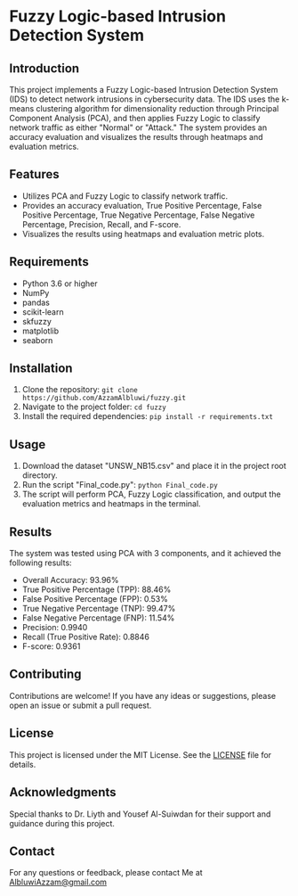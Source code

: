 # Fuzzy Logic-based Intrusion Detection System

## Introduction

This project implements a Fuzzy Logic-based Intrusion Detection System (IDS) to detect network intrusions in cybersecurity data. The IDS uses the k-means clustering algorithm for dimensionality reduction through Principal Component Analysis (PCA), and then applies Fuzzy Logic to classify network traffic as either "Normal" or "Attack." The system provides an accuracy evaluation and visualizes the results through heatmaps and evaluation metrics.

## Features

- Utilizes PCA and Fuzzy Logic to classify network traffic.
- Provides an accuracy evaluation, True Positive Percentage, False Positive Percentage, True Negative Percentage, False Negative Percentage, Precision, Recall, and F-score.
- Visualizes the results using heatmaps and evaluation metric plots.

## Requirements

- Python 3.6 or higher
- NumPy
- pandas
- scikit-learn
- skfuzzy
- matplotlib
- seaborn

## Installation

1. Clone the repository: `git clone https://github.com/AzzamAlbluwi/fuzzy.git`
2. Navigate to the project folder: `cd fuzzy`
3. Install the required dependencies: `pip install -r requirements.txt`

## Usage

1. Download the dataset "UNSW_NB15.csv" and place it in the project root directory.
2. Run the script "Final_code.py": `python Final_code.py`
3. The script will perform PCA, Fuzzy Logic classification, and output the evaluation metrics and heatmaps in the terminal.

## Results

The system was tested using PCA with 3 components, and it achieved the following results:

- Overall Accuracy: 93.96%
- True Positive Percentage (TPP): 88.46%
- False Positive Percentage (FPP): 0.53%
- True Negative Percentage (TNP): 99.47%
- False Negative Percentage (FNP): 11.54%
- Precision: 0.9940
- Recall (True Positive Rate): 0.8846
- F-score: 0.9361

## Contributing

Contributions are welcome! If you have any ideas or suggestions, please open an issue or submit a pull request.

## License

This project is licensed under the MIT License. See the [LICENSE](LICENSE) file for details.

## Acknowledgments

Special thanks to Dr. Liyth and Yousef Al-Suiwdan for their support and guidance during this project.
 
## Contact

For any questions or feedback, please contact Me at AlbluwiAzzam@gmail.com

